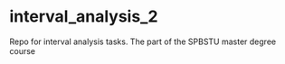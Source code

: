 # interval_analysis_2
Repo for interval analysis tasks. The part of the SPBSTU master degree course
